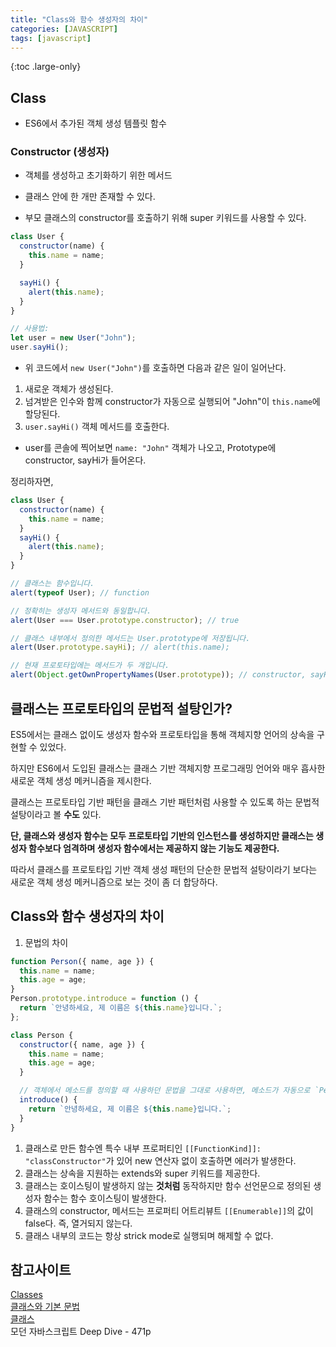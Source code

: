 ```yaml
---
title: "Class와 함수 생성자의 차이"
categories: [JAVASCRIPT]
tags: [javascript]
---
```


{:toc .large-only}

## Class

- ES6에서 추가된 객체 생성 템플릿 함수

### Constructor (생성자)

- 객체를 생성하고 초기화하기 위한 메서드

- 클래스 안에 한 개만 존재할 수 있다.

- 부모 클래스의 constructor를 호출하기 위해 super 키워드를 사용할 수 있다.

```js
class User {
  constructor(name) {
    this.name = name;
  }

  sayHi() {
    alert(this.name);
  }
}

// 사용법:
let user = new User("John");
user.sayHi();
```

- 위 코드에서 `new User("John")`를 호출하면 다음과 같은 일이 일어난다.

1. 새로운 객체가 생성된다.
1. 넘겨받은 인수와 함께 constructor가 자동으로 실행되어 "John"이 `this.name`에 할당된다.
1. `user.sayHi()` 객체 메서드를 호출한다.

- user를 콘솔에 찍어보면 `name: "John"` 객체가 나오고, Prototype에 constructor, sayHi가 들어온다.

정리하자면,

```js
class User {
  constructor(name) {
    this.name = name;
  }
  sayHi() {
    alert(this.name);
  }
}

// 클래스는 함수입니다.
alert(typeof User); // function

// 정확히는 생성자 메서드와 동일합니다.
alert(User === User.prototype.constructor); // true

// 클래스 내부에서 정의한 메서드는 User.prototype에 저장됩니다.
alert(User.prototype.sayHi); // alert(this.name);

// 현재 프로토타입에는 메서드가 두 개입니다.
alert(Object.getOwnPropertyNames(User.prototype)); // constructor, sayHi
```

## 클래스는 프로토타입의 문법적 설탕인가?

ES5에서는 클래스 없이도 생성자 함수와 프로토타입을 통해 객체지향 언어의 상속을 구현할 수 있었다.

하지만 ES6에서 도입된 클래스는 클래스 기반 객체지향 프로그래밍 언어와 매우 흡사한 새로운 객체 생성 메커니즘을 제시한다.

클래스는 프로토타입 기반 패턴을 클래스 기반 패턴처럼 사용할 수 있도록 하는 문법적 설탕이라고 볼 **수도** 있다.

**단, 클래스와 생성자 함수는 모두 프로토타입 기반의 인스턴스를 생성하지만 클래스는 생성자 함수보다 엄격하며 생성자 함수에서는 제공하지 않는 기능도 제공한다.**

따라서 클래스를 프로토타입 기반 객체 생성 패턴의 단순한 문법적 설탕이라기 보다는 새로운 객체 생성 메커니즘으로 보는 것이 좀 더 합당하다.

## Class와 함수 생성자의 차이

1. 문법의 차이

```js
function Person({ name, age }) {
  this.name = name;
  this.age = age;
}
Person.prototype.introduce = function () {
  return `안녕하세요, 제 이름은 ${this.name}입니다.`;
};

class Person {
  constructor({ name, age }) {
    this.name = name;
    this.age = age;
  }

  // 객체에서 메소드를 정의할 때 사용하던 문법을 그대로 사용하면, 메소드가 자동으로 `Person.prototype`에 저장됩니다.
  introduce() {
    return `안녕하세요, 제 이름은 ${this.name}입니다.`;
  }
}
```

1. 클래스로 만든 함수엔 특수 내부 프로퍼티인 `[[FunctionKind]]: "classConstructor"`가 있어 new 연산자 없이 호출하면 에러가 발생한다.
1. 클래스는 상속을 지원하는 extends와 super 키워드를 제공한다.
1. 클래스는 호이스팅이 발생하지 않는 **것처럼** 동작하지만 함수 선언문으로 정의된 생성자 함수는 함수 호이스팅이 발생한다.
1. 클래스의 constructor, 메서드는 프로퍼티 어트리뷰트 `[[Enumerable]]`의 값이 false다. 즉, 열거되지 않는다.
1. 클래스 내부의 코드는 항상 strick mode로 실행되며 해제할 수 없다.

## 참고사이트

[Classes](https://developer.mozilla.org/ko/docs/Web/JavaScript/Reference/Classes#%ED%94%84%EB%A1%9C%ED%86%A0%ED%83%80%EC%9E%85_%EB%A9%94%EC%84%9C%EB%93%9C)<br/>
[클래스와 기본 문법](https://ko.javascript.info/class)<br/>
[클래스](https://helloworldjavascript.net/pages/270-class.html)<br/>
모던 자바스크립트 Deep Dive - 471p
